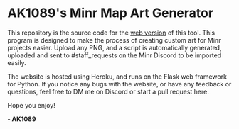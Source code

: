 # AK1089's Minr Map Art Generator
This repository is the source code for the [web version](https://ak-mma-flask.herokuapp.com) of this tool.
This program is designed to make the process of creating custom art for Minr projects easier. Upload any PNG, and a script is automatically generated, uploaded and sent to #staff_requests on the Minr Discord to be imported easily.

The website is hosted using Heroku, and runs on the Flask web framework for Python.
If you notice any bugs with the website, or have any feedback or questions, feel free to DM me on Discord or start a pull request here.

Hope you enjoy!

**- AK1089**

